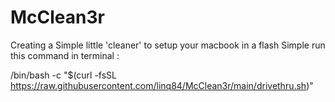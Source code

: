 # McClean3r

Creating a Simple little 'cleaner' to setup your macbook in a flash 
Simple run this command in terminal :

/bin/bash -c "$(curl -fsSL https://raw.githubusercontent.com/linq84/McClean3r/main/drivethru.sh)"

